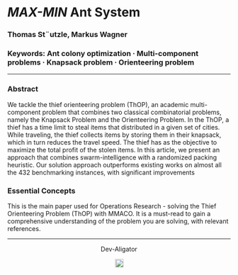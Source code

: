 # *MAX-MIN* Ant System
### Thomas St¨utzle, Markus Wagner

### Keywords: Ant colony optimization · Multi-component problems · Knapsack problem · Orienteering problem
 
---
### Abstract
We tackle the thief orienteering problem (ThOP), an academic multi-component
problem that combines two classical combinatorial problems, namely the Knapsack
Problem and the Orienteering Problem. In the ThOP, a thief has a time limit to steal
items that distributed in a given set of cities. While traveling, the thief collects items
by storing them in their knapsack, which in turn reduces the travel speed. The thief
has as the objective to maximize the total profit of the stolen items. In this article,
we present an approach that combines swarm-intelligence with a randomized packing
heuristic. Our solution approach outperforms existing works on almost all the 432
benchmarking instances, with significant improvements

### Essential Concepts 
This is the main paper used for Operations Research - solving the Thief Orienteering Problem (ThOP) with MMACO. It is a must-read to gain a comprehensive understanding of the problem you are solving, with relevant references.


---
<p align="center">Dev-Aligator</p>
<p align="center">
<a href="https://github.com/Dev-Aligator/">
<img src="https://user-images.githubusercontent.com/58631762/120077716-60cded80-c0c9-11eb-983d-80dfa5862d8a.png" width="19">
</a>